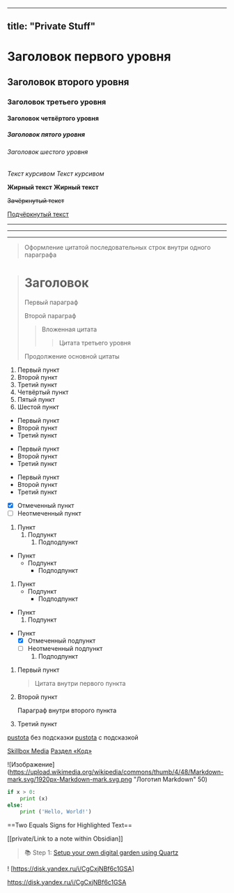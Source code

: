 
---
title: "Private Stuff"
---

# Заголовок первого уровня
## Заголовок второго уровня ##
### Заголовок третьего уровня
#### Заголовок четвёртого уровня #
##### Заголовок пятого уровня ############
###### Заголовок шестого уровня

*Текст курсивом*
_Текст курсивом_

**Жирный текст**
__Жирный текст__

~~Зачёркнутый текст~~

<u>Подчёркнутый текст</u>

***
---
___

>Оформление цитатой последовательных строк внутри одного параграфа

> # Заголовок
> Первый параграф
>
> Второй параграф
>
> > Вложенная цитата
> > > Цитата третьего уровня
>
> Продолжение основной цитаты


1. Первый пункт
2. Второй пункт
3. Третий пункт
4. Четвёртый пункт
5. Пятый пункт
6. Шестой пункт

* Первый пункт
* Второй пункт
* Третий пункт
- Первый пункт
- Второй пункт
- Третий пункт
+ Первый пункт
+ Второй пункт
+ Третий пункт

- [x] Отмеченный пункт
- [ ] Неотмеченный пункт

1. Пункт
	1. Подпункт
		1. Подподпункт

- Пункт
	- Подпункт
		- Подподпункт


1. Пункт
	- Подпункт
		* Подподпункт

+ Пункт
	1. Подпункт

- Пункт
  - [x] Отмеченный подпункт
  - [ ] Неотмеченный подпункт
    1. Подподпункт


1. Первый пункт
	> Цитата внутри первого пункта
1. Второй пункт
 	
    Параграф внутри второго пункта
1. Третий пункт

[pustota](https://pustota.name) без подсказки
[pustota](https://pustota.name "Всплывающая подсказка") с подсказкой


[Skillbox Media][1]
[Раздел «Код»][code]

[1]: https://skillbox.ru/media "Всплывающая подсказка"
[code]: https://skillbox.ru/media/code/

![Изображение](https://upload.wikimedia.org/wikipedia/commons/thumb/4/48/Markdown-mark.svg/1920px-Markdown-mark.svg.png "Логотип Markdown" 50)

```python
if x > 0:
	print (x)
else:
	print ('Hello, World!')
```


==Two Equals Signs for Highlighted Text==

[[private/Link to a note within Obsidian]]

> 📚 Step 1: [Setup your own digital garden using Quartz](notes/quartz/setup.md)

! [https://disk.yandex.ru/i/CgCxjNBf6c1GSA]

https://disk.yandex.ru/i/CgCxjNBf6c1GSA